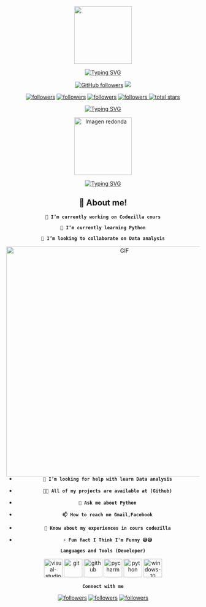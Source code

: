 

<div id="header" align="center">
  <img src="https://media.giphy.com/media/qEqiI3Oq7vBkoE236M/giphy.gif" width="150"/>

<a href="https://git.io/typing-svg"><img src="https://readme-typing-svg.herokuapp.com?font=Bungee+Spice&size=30&pause=1000&color=1D2EF7&background=FF60F100&center=true&vCenter=true&width=435&lines=Hi+There!+👋;🇪🇬+I'm+Ghada+🇪🇬" alt="Typing SVG" /></a>

[![GitHub followers](https://img.shields.io/github/followers/Ghada-MST?label=Github%20Followers&style=for-the-badge)](https://github.com/Ghada-MST)
![](https://komarev.com/ghpvc/?username=Ghada-MST&color=brightgreen&style=for-the-badge)


 <p align="center">
      <a href="mailto:geo.ghada174@gmail.com">
         <img alt="followers" title="Follow me on Gmail" src="https://img.shields.io/badge/Gmail-D14836?style=for-the-badge&logo=gmail&logoColor=white"/></a>
      <a href="https://discord.gg/z3ZjQhX7">
         <img alt="followers" title="Follow me on Discord" src="https://img.shields.io/badge/Discord-7289DA?style=for-the-badge&logo=discord&logoColor=white"/></a>
      <a a>
        <a href="https://wa.me/qr/5WNJ2JBDYFYIB1">
         <img alt="followers" title="Follow me on WhatsApp" src="https://img.shields.io/badge/WhatsApp-25D366?style=for-the-badge&logo=whatsapp&logoColor=white"/></a>
      <a href="https://instagram.com/ghada_hssn">
         <img alt="followers" title="Follow me on Instagram" src="https://img.shields.io/badge/Instagram-E4405F?style=for-the-badge&logo=instagram&logoColor=white"/></
a>
      <a href="https://github.com/Ghada-MST?tab=repositories&sort=stargazers">
         <img alt="total stars" title="Total stars on GitHub" src="https://custom-icon-badges.demolab.com/github/stars/hikodz?color=55960c&style=for-the-badge&labelColor=488207&logo=star"/></a>
      
   </p>




<a href="https://git.io/typing-svg"><img src="https://readme-typing-svg.herokuapp.com?font=Foldit&size=32&pause=1000&color=1D2EF7&background=FF60F100&center=true&vCenter=true&width=435&lines=Hi👋,I'm+Ghada+🇪🇬" alt="Typing SVG" /></a>


<p align="center">
  <img src="https://cdn-icons-png.flaticon.com/512/25/25231.png" alt="Imagen redonda" width="150px">
</p>

<a href="https://git.io/typing-svg"><img src="https://readme-typing-svg.herokuapp.com?font=Bungee+Spice&size=30&pause=1000&color=1D2EF7&background=FF60F100&center=true&vCenter=true&width=435&lines=Python+Junior" alt="Typing SVG" /></a>

## 🚀 About me!
**`🔭 I’m currently working on Codezilla cours`** 

**`🌱 I’m currently learning Python`** 

**`👯 I’m looking to collaborate on Data analysis`** 

<p>
    <img src="https://www.dishalive.com/assets/oi/2.gif" align="right" alt="GIF" width="600px">
  <!--https://www.dishalive.com/assets/oi/2.gif https://www.aagnia.com/wp-content/uploads/2021/12/39998-web-development.gif https://valesh.dev/images/coder.gif-->
</p>


- **`🤝 I’m looking for help with learn Data analysis`** 

- **`👨‍💻 All of my projects are available at (Github)`** 

- **`💬 Ask me about Python`** 

- **`📫 How to reach me Gmail,Facebook`** 

- **`📄 Know about my experiences in cours codezilla`** 

- **`⚡ Fun fact I Think I'm Funny 😅😅`** 




**`Languages and Tools (Developer)`**


<img width="48" height="48" src="https://img.icons8.com/nolan/64/visual-studio-code-2019.png" alt="visual-studio-code-2019"/>
<img width="48" height="48" src="https://img.icons8.com/color/48/git.png" alt="git"/>
<img width="48" height="48" src="https://img.icons8.com/bubbles/50/github.png" alt="github"/>
<img width="48" height="48" src="https://img.icons8.com/color/48/pycharm.png" alt="pycharm"/>
<img width="48" height="48" src="https://img.icons8.com/clouds/100/python.png" alt="python"/>
<img width="48" height="48" src="https://img.icons8.com/clouds/100/windows-10.png" alt="windows-10"/>


**`Connect with me`**


<p align="center">
      <a href="mailto:geo.ghada174@gmail.com">
         <img alt="followers" title="Follow me on Gmail" src="https://img.shields.io/badge/Gmail-D14836?style=for-the-badge&logo=gmail&logoColor=white"/></a>
      <a href="https://wa.me/qr/5WNJ2JBDYFYIB1">
         <img alt="followers" title="Follow me on WhatsApp" src="https://img.shields.io/badge/WhatsApp-25D366?style=for-the-badge&logo=whatsapp&logoColor=white"/></a>
</a>
      </a>
      <a href="https://instagram.com/ghada_hssn">
         <img alt="followers" title="Follow me on Instagram" src="https://img.shields.io/badge/Instagram-E4405F?style=for-the-badge&logo=instagram&logoColor=white"/></a>
      
   
   </p>
